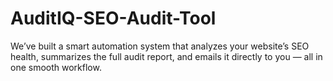 # AuditIQ-SEO-Audit-Tool
We’ve built a smart automation system that analyzes your website’s SEO health, summarizes the full audit report, and emails it directly to you — all in one smooth workflow.
